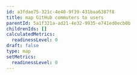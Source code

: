 ```yaml
---
id: a3fdae75-321c-4e40-9f39-431baa6387f8
title: map GitHub commuters to users
parentId: 5a1f321a-ad21-4e32-9935-e741ed0ecb0b
childrenIds: []
calculatedMetrics:
  readinessLevel: 0
draft: false
type: map
setMetrics:
  readinessLevel: 0
---
```

